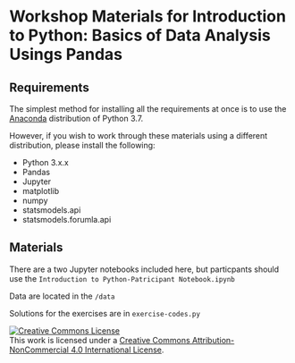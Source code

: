 # Workshop Materials for Introduction to Python: Basics of Data Analysis Usings Pandas

## Requirements
The simplest method for installing all the requirements at once is to use the [Anaconda](https://www.anaconda.com/) distribution of Python 3.7. 

However, if you wish to work through these materials using a different distribution, please install the following:

* Python 3.x.x
* Pandas
* Jupyter
* matplotlib
* numpy
* statsmodels.api
* statsmodels.forumla.api

## Materials
There are a two Jupyter notebooks included here, but particpants should use the `Introduction to Python-Patricipant Notebook.ipynb`

Data are located in the `/data`

Solutions for the exercises are in `exercise-codes.py`

<a rel="license" href="http://creativecommons.org/licenses/by-nc/4.0/"><img alt="Creative Commons License" style="border-width:0" src="https://i.creativecommons.org/l/by-nc/4.0/88x31.png" /></a><br />This work is licensed under a <a rel="license" href="http://creativecommons.org/licenses/by-nc/4.0/">Creative Commons Attribution-NonCommercial 4.0 International License</a>.
